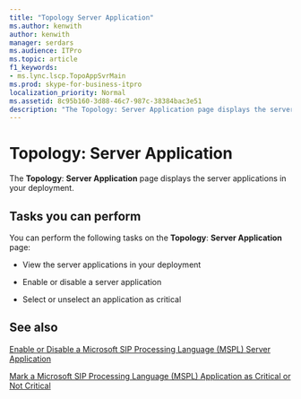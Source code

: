```yaml
---
title: "Topology Server Application"
ms.author: kenwith
author: kenwith
manager: serdars
ms.audience: ITPro
ms.topic: article
f1_keywords:
- ms.lync.lscp.TopoAppSvrMain
ms.prod: skype-for-business-itpro
localization_priority: Normal
ms.assetid: 8c95b160-3d88-46c7-987c-38384bac3e51
description: "The Topology: Server Application page displays the server applications in your deployment."
---
```


# Topology: Server Application
 
The **Topology**: **Server Application** page displays the server applications in your deployment.
  
## Tasks you can perform

You can perform the following tasks on the **Topology**: **Server Application** page:
  
- View the server applications in your deployment
    
- Enable or disable a server application
    
- Select or unselect an application as critical
    
## See also

[Enable or Disable a Microsoft SIP Processing Language (MSPL) Server Application](http://technet.microsoft.com/library/b20af38d-224a-4459-991d-0b7eabb3ca7c.aspx)
  
[Mark a Microsoft SIP Processing Language (MSPL) Application as Critical or Not Critical](http://technet.microsoft.com/library/df68fdc6-b7e6-4f07-acdc-0cd4c2c888a1.aspx)